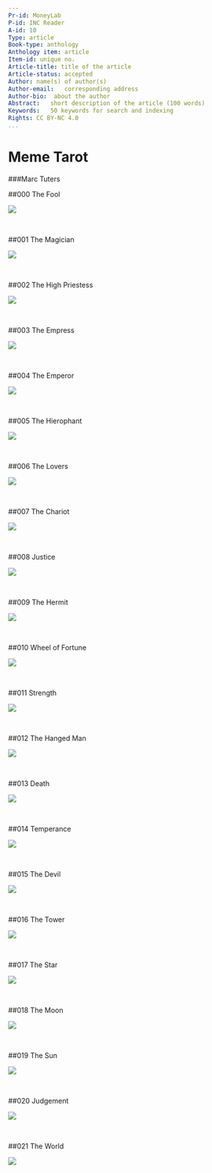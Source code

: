 ```yaml
---
Pr-id: MoneyLab
P-id: INC Reader
A-id: 10
Type: article
Book-type: anthology
Anthology item: article
Item-id: unique no.
Article-title: title of the article
Article-status: accepted
Author: name(s) of author(s)
Author-email:   corresponding address
Author-bio:  about the author
Abstract:   short description of the article (100 words)
Keywords:   50 keywords for search and indexing
Rights: CC BY-NC 4.0
...
```



# **Meme Tarot**

###Marc Tuters

##000 The Fool

![](/Users/c.c.arkenbouthva.nl/Documents/GitHub/CriticalMemeReader/imgs/25.1.jpeg)

<br/>

##001 The Magician

![](/Users/c.c.arkenbouthva.nl/Documents/GitHub/CriticalMemeReader/imgs/25.2.jpeg)

<br/>

##002 The High Priestess

![](/Users/c.c.arkenbouthva.nl/Documents/GitHub/CriticalMemeReader/imgs/25.3.jpeg)

<br/>

##003 The Empress

![](/Users/c.c.arkenbouthva.nl/Documents/GitHub/CriticalMemeReader/imgs/25.4.jpeg)

<br/>

##004 The Emperor

![](/Users/c.c.arkenbouthva.nl/Documents/GitHub/CriticalMemeReader/imgs/25.5.jpeg)

<br/>

##005 The Hierophant

![](/Users/c.c.arkenbouthva.nl/Documents/GitHub/CriticalMemeReader/imgs/25.6.jpeg)

<br/>

##006 The Lovers

![](/Users/c.c.arkenbouthva.nl/Documents/GitHub/CriticalMemeReader/imgs/25.7.jpeg)

<br/>

##007 The Chariot

![](/Users/c.c.arkenbouthva.nl/Documents/GitHub/CriticalMemeReader/imgs/25.8.jpeg)

<br/>

##008 Justice

![](/Users/c.c.arkenbouthva.nl/Documents/GitHub/CriticalMemeReader/imgs/25.9.jpeg)

<br/>

##009 The Hermit

![](/Users/c.c.arkenbouthva.nl/Documents/GitHub/CriticalMemeReader/imgs/25.10.jpeg)

<br/>

##010 Wheel of Fortune

![](/Users/c.c.arkenbouthva.nl/Documents/GitHub/CriticalMemeReader/imgs/25.11.jpeg)

<br/>

##011 Strength

![](/Users/c.c.arkenbouthva.nl/Documents/GitHub/CriticalMemeReader/imgs/25.12.jpeg)

<br/>

##012 The Hanged Man

![](/Users/c.c.arkenbouthva.nl/Documents/GitHub/CriticalMemeReader/imgs/25.13.jpeg)

<br/>

##013 Death

![](/Users/c.c.arkenbouthva.nl/Documents/GitHub/CriticalMemeReader/imgs/25.14.jpeg)

<br/>

##014 Temperance

![](/Users/c.c.arkenbouthva.nl/Documents/GitHub/CriticalMemeReader/imgs/25.15.jpeg)

<br/>

##015 The Devil

![](/Users/c.c.arkenbouthva.nl/Documents/GitHub/CriticalMemeReader/imgs/25.16.jpeg)

<br/>

##016 The Tower

![](/Users/c.c.arkenbouthva.nl/Documents/GitHub/CriticalMemeReader/imgs/25.17.jpeg)

<br/>

##017 The Star

![](/Users/c.c.arkenbouthva.nl/Documents/GitHub/CriticalMemeReader/imgs/25.18.jpeg)

<br/>

##018 The Moon

![](/Users/c.c.arkenbouthva.nl/Documents/GitHub/CriticalMemeReader/imgs/25.19.jpeg)

<br/>

##019 The Sun

![](/Users/c.c.arkenbouthva.nl/Documents/GitHub/CriticalMemeReader/imgs/25.20.jpeg)

<br/>

##020 Judgement

![](/Users/c.c.arkenbouthva.nl/Documents/GitHub/CriticalMemeReader/imgs/25.21.jpeg)

<br/>

##021 The World

![](/Users/c.c.arkenbouthva.nl/Documents/GitHub/CriticalMemeReader/imgs/25.22.jpeg)

<br/>

